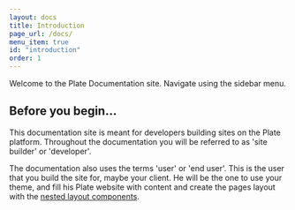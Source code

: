 ```yaml
---
layout: docs
title: Introduction
page_url: /docs/
menu_item: true
id: "introduction"
order: 1
---
```


Welcome to the Plate Documentation site. Navigate using the sidebar menu.

## Before you begin...
This documentation site is meant for developers building sites on the Plate platform. Throughout the documentation you will be referred to as 'site builder' or 'developer'.

The documentation also uses the terms 'user' or 'end user'. This is the user that you build the site for, maybe your client. He will be the one to use your theme, and fill his Plate website with content and create the pages layout with the [nested layout components](/docs/getting-started#the-plate-nested-layout-structure).
